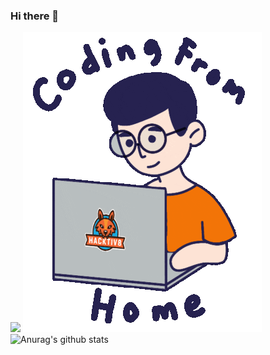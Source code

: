 ### Hi there 👋
![](https://visitor-badge.glitch.me/badge?page_id=Feng-Jay.readme)
![](https://github.com/Feng-Jay/DataStruct/blob/master/Image/page.gif)
![Anurag's github stats](https://github-readme-stats.vercel.app/api?username=Feng-Jay&show_icons=true&theme=tokyonight)
